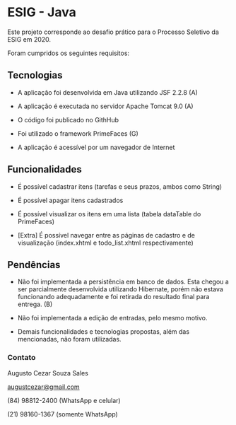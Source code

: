 # ESIG - Java

Este projeto corresponde ao desafio prático para o Processo Seletivo da ESIG em 2020.

Foram cumpridos os seguintes requisitos:

## Tecnologias

* A aplicação foi desenvolvida em Java utilizando JSF 2.2.8 (A)

* A aplicação é executada no servidor Apache Tomcat 9.0 (A)

* O código foi publicado no GithHub

* Foi utilizado o framework PrimeFaces (G)

* A aplicação é acessível por um navegador de Internet

## Funcionalidades

* É possível cadastrar itens (tarefas e seus prazos, ambos como String)

* É possível apagar itens cadastrados

* É possível visualizar os itens em uma lista (tabela dataTable do PrimeFaces)

* [Extra] É possível navegar entre as páginas de cadastro e de visualização
(index.xhtml e todo_list.xhtml respectivamente)

## Pendências

* Não foi implementada a persistência em banco de dados. Esta chegou a ser
parcialmente desenvolvida utilizando Hibernate, porém não estava funcionando
adequadamente e foi retirada do resultado final para entrega. (B)

* Não foi implementada a edição de entradas, pelo mesmo motivo.

* Demais funcionalidades e tecnologias propostas, além das mencionadas, não 
foram utilizadas.

### Contato
Augusto Cezar Souza Sales

augustcezar@gmail.com

(84) 98812-2400 (WhatsApp e celular)

(21) 98160-1367 (somente WhatsApp)


